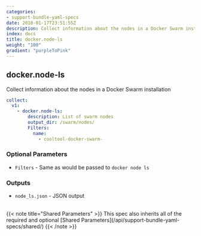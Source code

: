 ```yaml
---
categories:
- support-bundle-yaml-specs
date: 2018-01-17T23:51:55Z
description: Collect information about the nodes in a Docker Swarm installation
index: docs
title: docker.node-ls
weight: "100"
gradient: "purpleToPink"
---
```


## docker.node-ls

Collect information about the nodes in a Docker Swarm installation


```yaml
collect:
  v1:
    - docker.node-ls:
        description: List of swarm nodes
        output_dir: /swarm/nodes/
        Filters:
          name:
            - cooltool-docker-swarm-
```


### Optional Parameters


- `Filters` - Same as would be passed to `docker node ls`



### Outputs

    
- `node_ls.json` - JSON output


<br>
{{< note title="Shared Parameters" >}}
This spec also inherits all of the required and optional [Shared Parameters](/api/support-bundle-yaml-specs/shared/)
{{< /note >}}

  